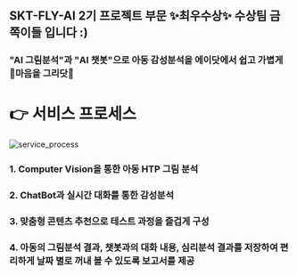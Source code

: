 ## SKT-FLY-AI 2기 프로젝트 부문 ✨최우수상✨ 수상팀 금쪽이들 입니다 :) 


### "AI 그림분석"과 "AI 챗봇"으로 아동 감성분석을 에이닷에서 쉽고 가볍게 🎨마음을 그리닷🎨



# 👉 서비스 프로세스
![service_process](https://user-images.githubusercontent.com/68270424/229696703-8107e2c3-8608-4a45-8943-f72de572e5c1.png)

### 1. Computer Vision을 통한 아동 HTP 그림 분석
### 2. ChatBot과 실시간 대화를 통한 감성분석
### 3. 맞춤형 콘텐츠 추천으로 테스트 과정을 즐겁게 구성
### 4. 아동의 그림분석 결과, 챗봇과의 대화 내용, 심리분석 결과를 저장하여 편리하게 날짜 별로 꺼내 볼 수 있도록 보고서를 제공
